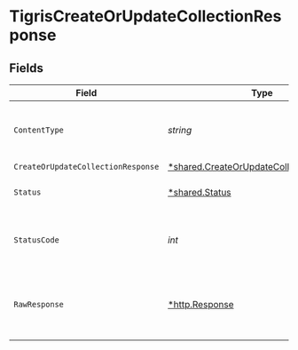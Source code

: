 # TigrisCreateOrUpdateCollectionResponse


## Fields

| Field                                                                                                      | Type                                                                                                       | Required                                                                                                   | Description                                                                                                |
| ---------------------------------------------------------------------------------------------------------- | ---------------------------------------------------------------------------------------------------------- | ---------------------------------------------------------------------------------------------------------- | ---------------------------------------------------------------------------------------------------------- |
| `ContentType`                                                                                              | *string*                                                                                                   | :heavy_check_mark:                                                                                         | HTTP response content type for this operation                                                              |
| `CreateOrUpdateCollectionResponse`                                                                         | [*shared.CreateOrUpdateCollectionResponse](../../../pkg/models/shared/createorupdatecollectionresponse.md) | :heavy_minus_sign:                                                                                         | OK                                                                                                         |
| `Status`                                                                                                   | [*shared.Status](../../../pkg/models/shared/status.md)                                                     | :heavy_minus_sign:                                                                                         | Default error response                                                                                     |
| `StatusCode`                                                                                               | *int*                                                                                                      | :heavy_check_mark:                                                                                         | HTTP response status code for this operation                                                               |
| `RawResponse`                                                                                              | [*http.Response](https://pkg.go.dev/net/http#Response)                                                     | :heavy_minus_sign:                                                                                         | Raw HTTP response; suitable for custom response parsing                                                    |